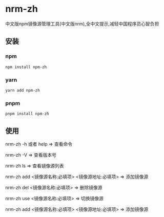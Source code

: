 # nrm-zh

中文版npm镜像源管理工具(中文版nrm),全中文提示,减轻中国程序员心智负担

## 安装

### npm
```
npm install npm-zh
```

### yarn
```
yarn add npm-zh
```

### pnpm
```
pnpm install npm-zh
```

## 使用

nrm-zh -h 或者 help => 查看命令

nrm-zh -V => 查看版本号

nrm-zh ls => 查看镜像源列表

nrm-zh add <镜像源名称:必填项> <镜像源地址:必填项> => 添加镜像源

nrm-zh del <镜像源名称:必填项> => 删除镜像源

nrm-zh use <镜像源名称:必填项> => 切换镜像源

nrm-zh add <镜像源名称:必填项> <镜像源地址:必填项> => 添加镜像源



